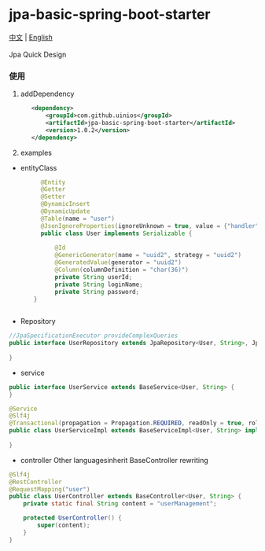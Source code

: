 # jpa-basic-spring-boot-starter
[中文](./README.md) | [English](./ENGLISH.md)
<br>
<br>
Jpa Quick Design
### 使用
1. addDependency
     ```xml
        <dependency>
            <groupId>com.github.uinios</groupId>
            <artifactId>jpa-basic-spring-boot-starter</artifactId>
            <version>1.0.2</version>
        </dependency>
      ```
2. examples
* entityClass
```java
         @Entity
         @Getter
         @Setter
         @DynamicInsert
         @DynamicUpdate
         @Table(name = "user")
         @JsonIgnoreProperties(ignoreUnknown = true, value = {"handler", "hibernateLazyInitializer"})
         public class User implements Serializable {
         
             @Id
             @GenericGenerator(name = "uuid2", strategy = "uuid2")
             @GeneratedValue(generator = "uuid2")
             @Column(columnDefinition = "char(36)")
             private String userId;
             private String loginName;
             private String password;
       }
       
```
* Repository
```java
//JpaSpecificationExecutor provideComplexQueries
public interface UserRepository extends JpaRepository<User, String>, JpaSpecificationExecutor<User> {
    
}
```
* service
```java
public interface UserService extends BaseService<User, String> {
}
```
```java
@Service
@Slf4j
@Transactional(propagation = Propagation.REQUIRED, readOnly = true, rollbackFor = Exception.class)
public class UserServiceImpl extends BaseServiceImpl<User, String> implements UserService {
    
}
```
* controller
Other languages​inherit BaseController rewriting
```java
@Slf4j
@RestController
@RequestMapping("user")
public class UserController extends BaseController<User, String> {
    private static final String content = "userManagement";

    protected UserController() {
        super(content);
    }
}
```
